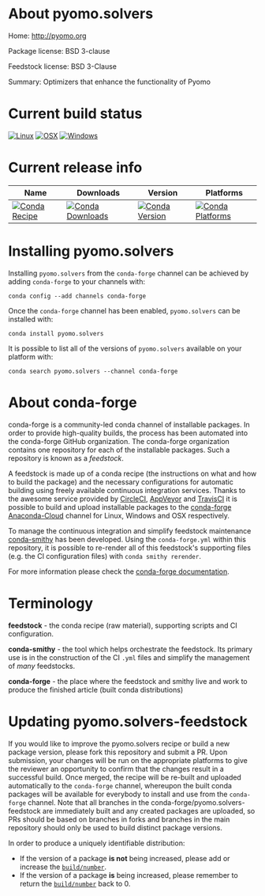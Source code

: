 About pyomo.solvers
===================

Home: http://pyomo.org

Package license: BSD 3-clause

Feedstock license: BSD 3-Clause

Summary: Optimizers that enhance the functionality of Pyomo



Current build status
====================

[![Linux](https://img.shields.io/circleci/project/github/conda-forge/pyomo.solvers-feedstock/master.svg?label=Linux)](https://circleci.com/gh/conda-forge/pyomo.solvers-feedstock)
[![OSX](https://img.shields.io/travis/conda-forge/pyomo.solvers-feedstock/master.svg?label=macOS)](https://travis-ci.org/conda-forge/pyomo.solvers-feedstock)
[![Windows](https://img.shields.io/appveyor/ci/conda-forge/pyomo.solvers-feedstock/master.svg?label=Windows)](https://ci.appveyor.com/project/conda-forge/pyomo-solvers-feedstock/branch/master)

Current release info
====================

| Name | Downloads | Version | Platforms |
| --- | --- | --- | --- |
| [![Conda Recipe](https://img.shields.io/badge/recipe-pyomo.solvers-green.svg)](https://anaconda.org/conda-forge/pyomo.solvers) | [![Conda Downloads](https://img.shields.io/conda/dn/conda-forge/pyomo.solvers.svg)](https://anaconda.org/conda-forge/pyomo.solvers) | [![Conda Version](https://img.shields.io/conda/vn/conda-forge/pyomo.solvers.svg)](https://anaconda.org/conda-forge/pyomo.solvers) | [![Conda Platforms](https://img.shields.io/conda/pn/conda-forge/pyomo.solvers.svg)](https://anaconda.org/conda-forge/pyomo.solvers) |

Installing pyomo.solvers
========================

Installing `pyomo.solvers` from the `conda-forge` channel can be achieved by adding `conda-forge` to your channels with:

```
conda config --add channels conda-forge
```

Once the `conda-forge` channel has been enabled, `pyomo.solvers` can be installed with:

```
conda install pyomo.solvers
```

It is possible to list all of the versions of `pyomo.solvers` available on your platform with:

```
conda search pyomo.solvers --channel conda-forge
```


About conda-forge
=================

conda-forge is a community-led conda channel of installable packages.
In order to provide high-quality builds, the process has been automated into the
conda-forge GitHub organization. The conda-forge organization contains one repository
for each of the installable packages. Such a repository is known as a *feedstock*.

A feedstock is made up of a conda recipe (the instructions on what and how to build
the package) and the necessary configurations for automatic building using freely
available continuous integration services. Thanks to the awesome service provided by
[CircleCI](https://circleci.com/), [AppVeyor](http://www.appveyor.com/)
and [TravisCI](https://travis-ci.org/) it is possible to build and upload installable
packages to the [conda-forge](https://anaconda.org/conda-forge)
[Anaconda-Cloud](http://docs.anaconda.org/) channel for Linux, Windows and OSX respectively.

To manage the continuous integration and simplify feedstock maintenance
[conda-smithy](http://github.com/conda-forge/conda-smithy) has been developed.
Using the ``conda-forge.yml`` within this repository, it is possible to re-render all of
this feedstock's supporting files (e.g. the CI configuration files) with ``conda smithy rerender``.

For more information please check the [conda-forge documentation](https://conda-forge.org/docs/).

Terminology
===========

**feedstock** - the conda recipe (raw material), supporting scripts and CI configuration.

**conda-smithy** - the tool which helps orchestrate the feedstock.
                   Its primary use is in the construction of the CI ``.yml`` files
                   and simplify the management of *many* feedstocks.

**conda-forge** - the place where the feedstock and smithy live and work to
                  produce the finished article (built conda distributions)


Updating pyomo.solvers-feedstock
================================

If you would like to improve the pyomo.solvers recipe or build a new
package version, please fork this repository and submit a PR. Upon submission,
your changes will be run on the appropriate platforms to give the reviewer an
opportunity to confirm that the changes result in a successful build. Once
merged, the recipe will be re-built and uploaded automatically to the
`conda-forge` channel, whereupon the built conda packages will be available for
everybody to install and use from the `conda-forge` channel.
Note that all branches in the conda-forge/pyomo.solvers-feedstock are
immediately built and any created packages are uploaded, so PRs should be based
on branches in forks and branches in the main repository should only be used to
build distinct package versions.

In order to produce a uniquely identifiable distribution:
 * If the version of a package **is not** being increased, please add or increase
   the [``build/number``](http://conda.pydata.org/docs/building/meta-yaml.html#build-number-and-string).
 * If the version of a package **is** being increased, please remember to return
   the [``build/number``](http://conda.pydata.org/docs/building/meta-yaml.html#build-number-and-string)
   back to 0.